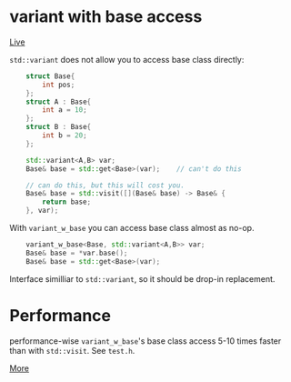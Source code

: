 # variant with base access

[Live](http://coliru.stacked-crooked.com/a/a93c75c3217d5657)

`std::variant` does not allow you to access base class directly:
```c++
    struct Base{
        int pos;
    };
    struct A : Base{
        int a = 10;
    };
    struct B : Base{
        int b = 20;
    };

    std::variant<A,B> var;
    Base& base = std::get<Base>(var);    // can't do this

    // can do this, but this will cost you.
    Base& base = std::visit([](Base& base) -> Base& {
        return base;
    }, var);
```

With `variant_w_base` you can access base class almost as no-op.

```c++
    variant_w_base<Base, std::variant<A,B>> var;
    Base& base = *var.base();
    Base& base = std::get<Base>(var);
```

Interface similliar to `std::variant`, so it should be drop-in replacement.

# Performance

performance-wise `variant_w_base`'s base class access 5-10 times faster than with `std::visit`. See `test.h`.

[More](https://tower120.github.io/2018/05/18/variant_with_base.html)